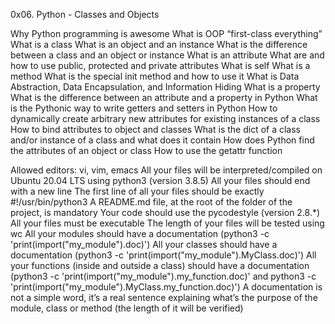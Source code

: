 0x06. Python - Classes and Objects

Why Python programming is awesome What is OOP “first-class everything” What is a class What is an object and an instance What is the difference between a class and an object or instance What is an attribute What are and how to use public, protected and private attributes What is self What is a method What is the special init method and how to use it What is Data Abstraction, Data Encapsulation, and Information Hiding What is a property What is the difference between an attribute and a property in Python What is the Pythonic way to write getters and setters in Python How to dynamically create arbitrary new attributes for existing instances of a class How to bind attributes to object and classes What is the dict of a class and/or instance of a class and what does it contain How does Python find the attributes of an object or class How to use the getattr function

Allowed editors: vi, vim, emacs All your files will be interpreted/compiled on Ubuntu 20.04 LTS using python3 (version 3.8.5) All your files should end with a new line The first line of all your files should be exactly #!/usr/bin/python3 A README.md file, at the root of the folder of the project, is mandatory Your code should use the pycodestyle (version 2.8.*) All your files must be executable The length of your files will be tested using wc All your modules should have a documentation (python3 -c 'print(import("my_module").doc)') All your classes should have a documentation (python3 -c 'print(import("my_module").MyClass.doc)') All your functions (inside and outside a class) should have a documentation (python3 -c 'print(import("my_module").my_function.doc)' and python3 -c 'print(import("my_module").MyClass.my_function.doc)') A documentation is not a simple word, it’s a real sentence explaining what’s the purpose of the module, class or method (the length of it will be verified)
